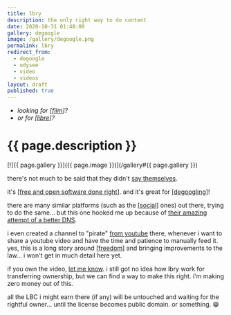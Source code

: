 ```yaml
---
title: lbry
description: the only right way to do content
date: 2020-10-31 01:48:00
gallery: degoogle
image: /gallery/degoogle.png
permalink: lbry
redirect_from:
  - degoogle
  - odysee
  - video
  - videos
layout: draft
published: true
---
```


- _looking for [[film](/film)]?_
- _or for [[libre](/libre)]?_

# {{ page.description }}

[![{{ page.gallery }}]({{ page.image }})](/gallery#{{ page.gallery }})

there's not much to be said that they didn't [say themselves](https://lbry.com/faq/what-is-lbry).

it's [[free and open software done right](/foss)]. and it's great for [[degoogling](/delete)]!

there are many similar platforms (such as the [[social](/social)] ones) out there, trying to do the same... but this one hooked me up because of [their amazing attempt of a better DNS](https://lbry.com/faq/naming).

i even created a channel to "pirate" [from youtube](https://odysee.com/@youtube:c2) there, whenever i want to share a youtube video and have the time and patience to manually feed it. yes, this is a long story around [[freedom](/freedom)] and bringing improvements to the law... i won't get in much detail here yet.

if you own the video, [let me know](/contact). i still got no idea how lbry work for transferring ownership, but we can find a way to make this right. i'm making zero money out of this.

all the LBC i might earn there (if any) will be untouched and waiting for the rightful owner... until the license becomes public domain. or something. 😁

